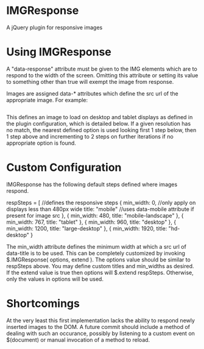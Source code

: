IMGResponse
===========

A jQuery plugin for responsive images

Using IMGResponse 
=================

A "data-response" attribute must be given to the IMG elements which are to respond to the 
width of the screen. Omitting this attribute or setting its value to something other than true
will exempt the image from response.

Images are assigned data-* attributes which define the src url of the appropriate image. For example:

<img data-response
	data-desktop='asics-trail.png'
	data-tablet='asics-trail-tablet.png' >

This defines an image to load on desktop and tablet displays as defined in the plugin 
configuration, which is detailed below. If a given resolution has no match, the nearest 
defined option is used looking first 1 step below, then 1 step above and incrementing to 2 steps
on further iterations if no appropriate option is found.

Custom Configuration
===========

IMGResponse has the following default steps defined where images respond.

respSteps = [ //defines the responsive steps
{
	min_width: 0, //only apply on displays less than 480px wide
	title: "mobile" //uses data-mobile attribute if present for image src
},
{
	min_width: 480,
	title: "mobile-landscape"
},
{
	min_width: 767,
	title: "tablet"
},
{
	min_width: 960,
	title: "desktop"
},
{
	min_width: 1200,
	title: "large-desktop"
},
{
	min_width: 1920,
	title:	"hd-desktop"
}

The min_width attribute defines the minimum width at which a src url of data-title is to
be used. This can be completely customized by invoking $.IMGResponse( options, extend ). 
The options value should be similar to respSteps above. You may define custom titles and min_widths
as desired. If the extend value is true then options will $.extend respSteps. Otherwise,
only the values in options will be used.

Shortcomings
============

At the very least this first implementation lacks the ability to respond newly inserted images to the 
DOM. A future commit should include a method of dealing with such an occurance, possibly by
listening to a custom event on $(document) or manual invocation of a method to reload.
